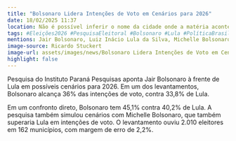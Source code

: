 ```yaml
---
title: "Bolsonaro Lidera Intenções de Voto em Cenários para 2026"
date: 18/02/2025 11:37
location: Não é possível inferir o nome da cidade onde a matéria aconteceu com base apenas nas informações fornecidas. A pesquisa foi realizada em 162 municípios, mas não especifica uma cidade em particular como foco da matéria.
tags: #Eleições2026 #PesquisaEleitoral #Bolsonaro #Lula #PolíticaBrasileira #IntençãoDeVoto #ParanáPesquisas #DebatePolítico #CenárioEleitoral #MichelleBolsonaro #abc360noticias
mentions: Jair Bolsonaro, Luiz Inácio Lula da Silva, Michelle Bolsonaro, Ciro Gomes, Gusttavo Lima, Ronaldo Caiado, Eduardo Leite, Helder Barbalho, Tarcísio de Freitas, Ratinho Júnior, Fernando Haddad.
image-source: Ricardo Stuckert
image-url: assets/images/news/Bolsonaro Lidera Intenções de Voto em Cenários para 2026.jpg
highlight: false
---
```


Pesquisa do Instituto Paraná Pesquisas aponta Jair Bolsonaro à frente de Lula em possíveis cenários para 2026. Em um dos levantamentos, Bolsonaro alcança 36% das intenções de voto, contra 33,8% de Lula.

Em um confronto direto, Bolsonaro tem 45,1% contra 40,2% de Lula. A pesquisa também simulou cenários com Michelle Bolsonaro, que também superaria Lula em intenções de voto. O levantamento ouviu 2.010 eleitores em 162 municípios, com margem de erro de 2,2%.
